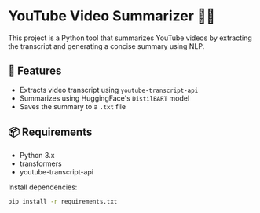 # YouTube Video Summarizer 🎥📝

This project is a Python tool that summarizes YouTube videos by extracting the transcript and generating a concise summary using NLP.

## 🚀 Features
- Extracts video transcript using `youtube-transcript-api`
- Summarizes using HuggingFace's `DistilBART` model
- Saves the summary to a `.txt` file

## 📦 Requirements
- Python 3.x
- transformers
- youtube-transcript-api

Install dependencies:
```bash
pip install -r requirements.txt
